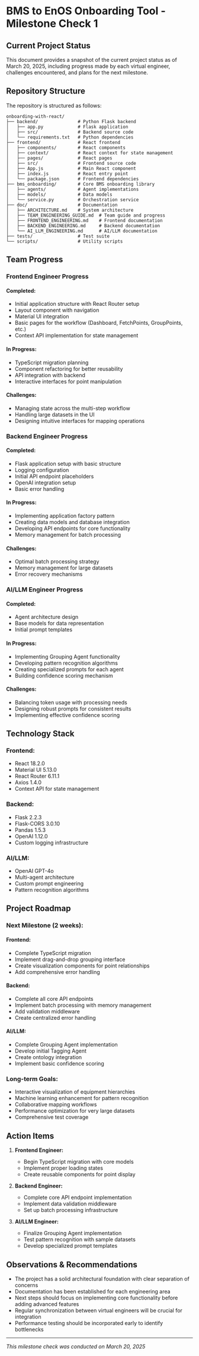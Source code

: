 # BMS to EnOS Onboarding Tool - Milestone Check 1

## Current Project Status

This document provides a snapshot of the current project status as of March 20, 2025, including progress made by each virtual engineer, challenges encountered, and plans for the next milestone.

## Repository Structure

The repository is structured as follows:

```
onboarding-with-react/
├── backend/               # Python Flask backend
│   ├── app.py             # Flask application
│   ├── src/               # Backend source code
│   └── requirements.txt   # Python dependencies
├── frontend/              # React frontend
│   ├── components/        # React components
│   ├── context/           # React context for state management
│   ├── pages/             # React pages
│   ├── src/               # Frontend source code
│   ├── App.js             # Main React component
│   ├── index.js           # React entry point
│   └── package.json       # Frontend dependencies
├── bms_onboarding/        # Core BMS onboarding library
│   ├── agents/            # Agent implementations
│   ├── models/            # Data models
│   └── service.py         # Orchestration service
├── doc/                   # Documentation
│   ├── ARCHITECTURE.md    # System architecture
│   ├── TEAM_ENGINEERING_GUIDE.md  # Team guide and progress
│   ├── FRONTEND_ENGINEERING.md    # Frontend documentation
│   ├── BACKEND_ENGINEERING.md     # Backend documentation
│   └── AI_LLM_ENGINEERING.md      # AI/LLM documentation
├── tests/                 # Test suite
└── scripts/               # Utility scripts
```

## Team Progress

### Frontend Engineer Progress

#### Completed:
- Initial application structure with React Router setup
- Layout component with navigation
- Material UI integration
- Basic pages for the workflow (Dashboard, FetchPoints, GroupPoints, etc.)
- Context API implementation for state management

#### In Progress:
- TypeScript migration planning
- Component refactoring for better reusability
- API integration with backend
- Interactive interfaces for point manipulation

#### Challenges:
- Managing state across the multi-step workflow
- Handling large datasets in the UI
- Designing intuitive interfaces for mapping operations

### Backend Engineer Progress

#### Completed:
- Flask application setup with basic structure
- Logging configuration
- Initial API endpoint placeholders
- OpenAI integration setup
- Basic error handling

#### In Progress:
- Implementing application factory pattern
- Creating data models and database integration
- Developing API endpoints for core functionality
- Memory management for batch processing

#### Challenges:
- Optimal batch processing strategy
- Memory management for large datasets
- Error recovery mechanisms

### AI/LLM Engineer Progress

#### Completed:
- Agent architecture design
- Base models for data representation
- Initial prompt templates

#### In Progress:
- Implementing Grouping Agent functionality
- Developing pattern recognition algorithms
- Creating specialized prompts for each agent
- Building confidence scoring mechanism

#### Challenges:
- Balancing token usage with processing needs
- Designing robust prompts for consistent results
- Implementing effective confidence scoring

## Technology Stack

### Frontend:
- React 18.2.0
- Material UI 5.13.0
- React Router 6.11.1
- Axios 1.4.0
- Context API for state management

### Backend:
- Flask 2.2.3
- Flask-CORS 3.0.10
- Pandas 1.5.3
- OpenAI 1.12.0
- Custom logging infrastructure

### AI/LLM:
- OpenAI GPT-4o
- Multi-agent architecture
- Custom prompt engineering
- Pattern recognition algorithms

## Project Roadmap

### Next Milestone (2 weeks):

#### Frontend:
- Complete TypeScript migration
- Implement drag-and-drop grouping interface
- Create visualization components for point relationships
- Add comprehensive error handling

#### Backend:
- Complete all core API endpoints
- Implement batch processing with memory management
- Add validation middleware
- Create centralized error handling

#### AI/LLM:
- Complete Grouping Agent implementation
- Develop initial Tagging Agent
- Create ontology integration
- Implement basic confidence scoring

### Long-term Goals:

- Interactive visualization of equipment hierarchies
- Machine learning enhancement for pattern recognition
- Collaborative mapping workflows
- Performance optimization for very large datasets
- Comprehensive test coverage

## Action Items

1. **Frontend Engineer:**
   - Begin TypeScript migration with core models
   - Implement proper loading states
   - Create reusable components for point display

2. **Backend Engineer:**
   - Complete core API endpoint implementation
   - Implement data validation middleware
   - Set up batch processing infrastructure

3. **AI/LLM Engineer:**
   - Finalize Grouping Agent implementation
   - Test pattern recognition with sample datasets
   - Develop specialized prompt templates

## Observations & Recommendations

- The project has a solid architectural foundation with clear separation of concerns
- Documentation has been established for each engineering area
- Next steps should focus on implementing core functionality before adding advanced features
- Regular synchronization between virtual engineers will be crucial for integration
- Performance testing should be incorporated early to identify bottlenecks

---

*This milestone check was conducted on March 20, 2025*